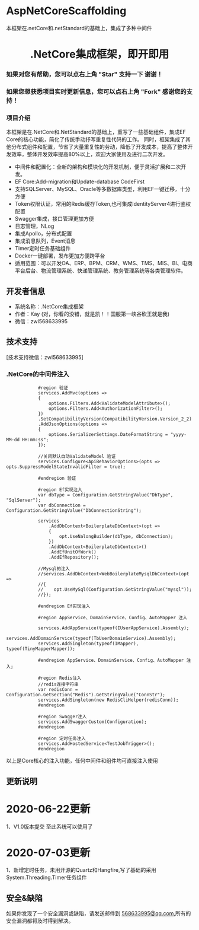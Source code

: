 # AspNetCoreScaffolding
本框架在.netCore和.netStandard的基础上，集成了多种中间件

<h1 align="center"> .NetCore集成框架，即开即用</h1>


### 如果对您有帮助，您可以点右上角 "Star" 支持一下 谢谢！
### 如果您想获悉项目实时更新信息，您可以点右上角 "Fork" 感谢您的支持！


### 项目介绍
本框架是在.NetCore和.NetStandard的基础上，重写了一些基础组件，集成EF Core的核心功能，简化了传统手动抒写重复性代码的工作。
同时，框架集成了其他分布式组件和配置，节省了大量重复性的劳动，降低了开发成本，提高了整体开发效率，整体开发效率提高80%以上，欢迎大家使用及进行二次开发。

* 中间件和配置化：全新的架构和模块化的开发机制，便于灵活扩展和二次开发。
* EF Core:Add-migration和Update-database CodeFirst
* 支持SQLServer、MySQL、Oracle等多数据库类型，利用EF一键迁移，十分方便
* Token权限认证，常用的Redis缓存Token,也可集成IdentityServer4进行鉴权配置
* Swagger集成，接口管理更加方便
* 日志管理，NLog
* 集成Apollo，分布式配置
* 集成消息队列，Event消息
* Timer定时任务基础组件
* Docker一键部署，发布更加方便跨平台
* 适用范围：可以开发OA、ERP、BPM、CRM、WMS、TMS、MIS、BI、电商平台后台、物流管理系统、快递管理系统、教务管理系统等各类管理软件。


## 开发者信息
* 系统名称：.NetCore集成框架  
* 作者：Kay (对，你看的没错，就是凯！！国服第一峡谷砍王就是我)
* 微信：zwl568633995


## 技术支持

[技术支持微信：zwl568633995]


### .NetCore的中间件注入
```
            #region 验证
            services.AddMvc(options =>
            {
                options.Filters.Add<ValidateModelAttribute>();
                options.Filters.Add<AuthorizationFilter>();
            })
            .SetCompatibilityVersion(CompatibilityVersion.Version_2_2)
            .AddJsonOptions(options =>
            {
                options.SerializerSettings.DateFormatString = "yyyy-MM-dd HH:mm:ss";
            });

            //关闭默认自动ValidateModel 验证
            services.Configure<ApiBehaviorOptions>(opts => opts.SuppressModelStateInvalidFilter = true);

            #endregion 验证

            #region Ef实现注入
            var dbType = Configuration.GetStringValue("DbType", "SqlServer");
            var dbConnection = Configuration.GetStringValue("DbConnectionString");

            services
                .AddDbContext<BoilerplateDbContext>(opt =>
                {
                    opt.UseNalongBuilder(dbType, dbConnection);
                })
                .AddDbContext<BoilerplateDbContext>()
                .AddEfUnitOfWork()
                .AddEfRepository();

            //Mysql的注入
            //services.AddDbContext<WebBoilerplateMysqlDbContext>(opt =>
            //{
            //    opt.UseMySql(Configuration.GetStringValue("mysql"));
            //});

            #endregion Ef实现注入

            #region AppService、DomainService、Config、AutoMapper 注入
           
            services.AddAppService(typeof(IUserAppService).Assembly);
            services.AddDomainService(typeof(TbUserDomainService).Assembly);
            services.AddSingleton(typeof(IMapper), typeof(TinyMapperMapper));

            #endregion AppService、DomainService、Config、AutoMapper 注入;

            #region Redis注入
            //redis连接字符串
            var redisConn = Configuration.GetSection("Redis").GetStringValue("ConnStr");
            services.AddSingleton(new RedisCliHelper(redisConn));
            #endregion

            #region Swagger注入
            services.AddSwaggerCustom(Configuration);
            #endregion

            #region 定时任务注入
            services.AddHostedService<TestJobTrigger>();
            #endregion
```
以上是Core核心的注入功能，任何中间件和组件均可直接注入使用


## 更新说明

# 2020-06-22更新  
1、V1.0版本提交 至此系统可以使用了

# 2020-07-03更新  
1、新增定时任务，未用开源的Quartz和Hangfire,写了基础的采用System.Threading.Timer任务组件

## 安全&缺陷
如果你发现了一个安全漏洞或缺陷，请发送邮件到 568633995@qq.com,所有的安全漏洞都将及时得到解决。



